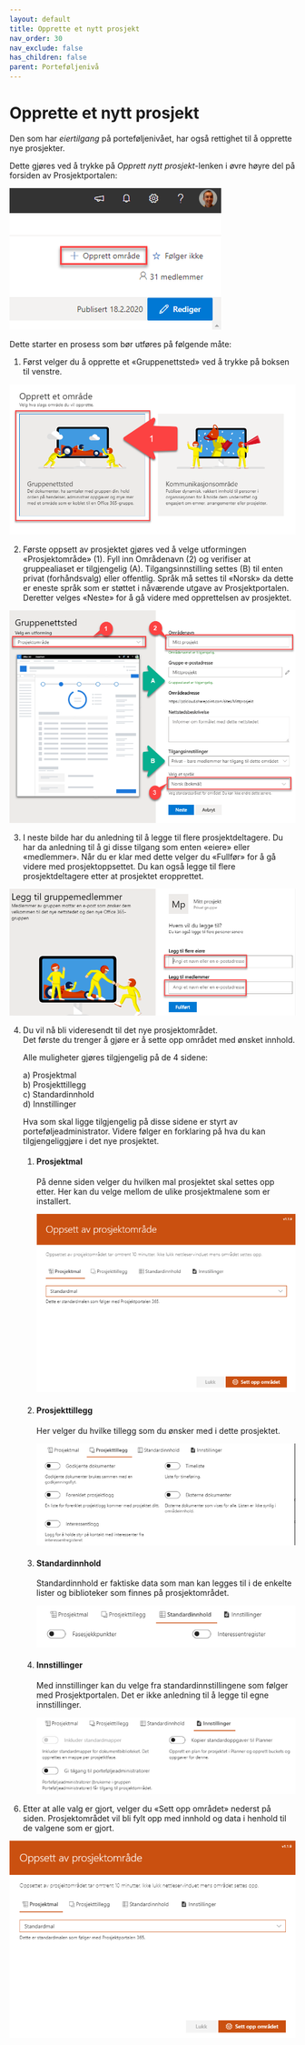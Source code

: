```yaml
---
layout: default
title: Opprette et nytt prosjekt
nav_order: 30
nav_exclude: false
has_children: false
parent: Porteføljenivå
---
```


# Opprette et nytt prosjekt

Den som har *eiertilgang* på porteføljenivået, har også rettighet til å opprette nye prosjekter. 

Dette gjøres ved å trykke på *Opprett nytt prosjekt*-lenken i øvre høyre del på forsiden av Prosjektportalen:

![](./media/image35.png)

Dette starter en prosess som bør utføres på følgende måte:

1. Først velger du å opprette et «Gruppenettsted» ved å trykke på
boksen til venstre.  

![](./media/image37.png)

2. Første oppsett av prosjektet gjøres ved å velge utformingen «Prosjektområde» (1). Fyll inn Områdenavn (2) og verifiser at gruppealiaset er tilgjengelig (A). Tilgangsinnstilling settes (B) til enten privat (forhåndsvalg) eller offentlig. Språk må settes til «Norsk» da dette er eneste språk som er støttet i nåværende utgave av Prosjektportalen. Deretter velges «Neste» for å gå videre med opprettelsen av prosjektet.  

![](./media/image38.png)

3. I neste bilde har du anledning til å legge til flere prosjektdeltagere. Du har da anledning til å gi disse tilgang som
enten «eiere» eller «medlemmer». Når du er klar med dette velger du
«Fullfør» for å gå videre med prosjektoppsettet. Du kan også legge til flere prosjektdeltagere etter at prosjektet eropprettet.

![](./media/image39.png)

4. Du vil nå bli videresendt til det nye prosjektområdet.  
Det første du trenger å gjøre er å sette opp området med ønsket innhold.  
      
    Alle muligheter gjøres tilgjengelig på de 4 sidene:  
      
    a) Prosjektmal  
    b) Prosjekttillegg  
    c) Standardinnhold  
    d) Innstillinger  
      
    Hva som skal ligge tilgjengelig på disse sidene er styrt av
    porteføljeadministrator. Videre følger en forklaring på hva du kan
    tilgjengeliggjøre i det nye prosjektet.
    
    1.  #### Prosjektmal  
        På denne siden velger du hvilken mal prosjektet skal settes opp etter. Her kan du velge mellom de ulike prosjektmalene som er installert.  
          
        ![](./media/image40.png)
    
    2.  #### Prosjekttillegg  
        Her velger du hvilke tillegg som du ønsker med i dette
        prosjektet.  
          
        ![](./media/image41.png)
    
    3.  #### Standardinnhold  
        Standardinnhold er faktiske data som man kan legges til i de enkelte lister og biblioteker som finnes på prosjektområdet.  
          
        ![](./media/image42.png)
    
    4.  #### Innstillinger  
        Med innstillinger kan du velge fra standardinnstillingene som følger med Prosjektportalen. Det er ikke anledning til å legge til egne innstillinger.  
        
        ![](./media/image43.png)

6)  Etter at alle valg er gjort, velger du «Sett opp området» nederst på siden. Prosjektområdet vil bli fylt opp med innhold og data i henhold til de valgene som er gjort.

![](./media/image40.png) 